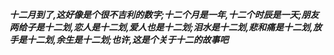 ***十二月到了,这好像是个很不吉利的数字;十二个月是一年,十二个时辰是一天;朋友两给子是十二划,恋人是十二划,爱人也是十二划;泪水是十二划,悲和痛是十二划,放手是十二划,余生是十二划;也许,这是个关于十二的故事吧***